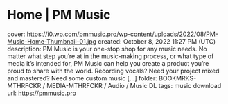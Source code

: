 # Home | PM Music

cover: https://i0.wp.com/pmmusic.pro/wp-content/uploads/2022/08/PM-Music-Home-Thumbnail-01.jpg
created: October 8, 2022 11:27 PM (UTC)
description: PM Music is your one-stop shop for any music needs. No matter what step you’re at in the music-making process, or what type of media it’s intended for, PM Music can help you create a product you’re proud to share with the world. Recording vocals? Need your project mixed and mastered? Need some custom music […]
folder: BOOKMRKS-MTHRFCKR / MEDIA-MTHRFCKR / Audio / Music DL
tags: music download
url: https://pmmusic.pro
